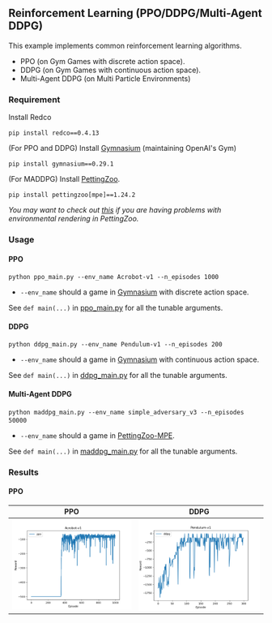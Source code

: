 ## Reinforcement Learning (PPO/DDPG/Multi-Agent DDPG)

This example implements common reinforcement learning algorithms. 
* PPO (on Gym Games with discrete action space).
* DDPG (on Gym Games with continuous action space).
* Multi-Agent DDPG (on Multi Particle Environments)


### Requirement

Install Redco
```shell
pip install redco==0.4.13
```

(For PPO and DDPG) Install [Gymnasium](https://gymnasium.farama.org/index.html) (maintaining OpenAI's Gym)
```shell
pip install gymnasium==0.29.1
```

(For MADDPG) Install [PettingZoo](https://pettingzoo.farama.org/).
```shell
pip install pettingzoo[mpe]==1.24.2
```
*You may want to check out [this](https://stackoverflow.com/questions/71010343/cannot-load-swrast-and-iris-drivers-in-fedora-35/72200748#72200748) if you are having problems with environmental rendering in PettingZoo.*


### Usage

#### PPO
```shell
python ppo_main.py --env_name Acrobot-v1 --n_episodes 1000
```
* `--env_name` should a game in [Gymnasium](https://gymnasium.farama.org/index.html) with discrete action space.

See `def main(...)` in [ppo_main.py](ppo_main.py) for all the tunable arguments. 

#### DDPG
```shell
python ddpg_main.py --env_name Pendulum-v1 --n_episodes 200
```
* `--env_name` should a game in [Gymnasium](https://gymnasium.farama.org/index.html) with continuous action space.

See `def main(...)` in [ddpg_main.py](ddpg_main.py) for all the tunable arguments.

#### Multi-Agent DDPG
```shell
python maddpg_main.py --env_name simple_adversary_v3 --n_episodes 50000
```
* `--env_name` should a game in [PettingZoo-MPE](https://pettingzoo.farama.org/environments/mpe/).

See `def main(...)` in [maddpg_main.py](maddpg_main.py) for all the tunable arguments.

### Results

#### PPO

| PPO                                                               | DDPG                              | 
|-------------------------------------------------------------------|-----------------------------------|
| <img src="results/ppo_acrobot-v1.png" alt="drawing" width="400"/> | <img src="results/ddpg_pendulum-v1.png" alt="drawing" width="400"/> |



